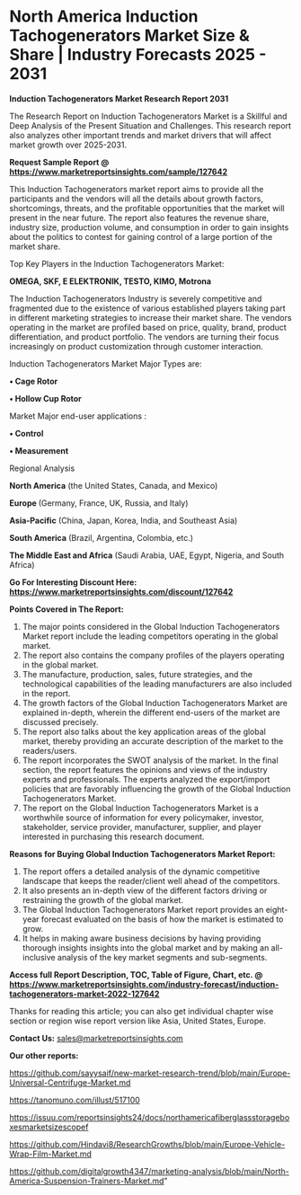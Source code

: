 # North America Induction Tachogenerators Market Size & Share | Industry Forecasts 2025 - 2031

<strong>Induction Tachogenerators Market Research Report 2031</strong>

The Research Report on Induction Tachogenerators Market is a Skillful and Deep Analysis of the Present Situation and Challenges. This research report also analyzes other important trends and market drivers that will affect market growth over 2025-2031.

<strong>Request Sample Report @ <a href=https://www.marketreportsinsights.com/sample/127642>https://www.marketreportsinsights.com/sample/127642</a></strong>

This Induction Tachogenerators market report aims to provide all the participants and the vendors will all the details about growth factors, shortcomings, threats, and the profitable opportunities that the market will present in the near future. The report also features the revenue share, industry size, production volume, and consumption in order to gain insights about the politics to contest for gaining control of a large portion of the market share.

Top Key Players in the Induction Tachogenerators Market:

<strong>OMEGA, SKF, E ELEKTRONIK, TESTO, KIMO, Motrona</strong>

The Induction Tachogenerators Industry is severely competitive and fragmented due to the existence of various established players taking part in different marketing strategies to increase their market share. The vendors operating in the market are profiled based on price, quality, brand, product differentiation, and product portfolio. The vendors are turning their focus increasingly on product customization through customer interaction.

Induction Tachogenerators Market Major Types are:

<strong>• Cage Rotor

• Hollow Cup Rotor</strong>

Market Major end-user applications :

<strong>• Control

• Measurement</strong>

Regional Analysis

</u><strong><b>North America</b></strong> (the United States, Canada, and Mexico)

<strong><b>Europe </b></strong>(Germany, France, UK, Russia, and Italy)

<strong><b>Asia-Pacific</b></strong> (China, Japan, Korea, India, and Southeast Asia)

<strong><b>South America</b></strong> (Brazil, Argentina, Colombia, etc.)

<strong><b>The Middle East and Africa</b></strong> (Saudi Arabia, UAE, Egypt, Nigeria, and South Africa)

<strong>Go For Interesting Discount Here: <a href=https://www.marketreportsinsights.com/discount/127642>https://www.marketreportsinsights.com/discount/127642</a></strong>

<strong>Points Covered in The Report:</strong>
<ol>
  <li>The major points considered in the Global Induction Tachogenerators Market report include the leading competitors operating in the global market.</li>
  <li>The report also contains the company profiles of the players operating in the global market.</li>
  <li>The manufacture, production, sales, future strategies, and the technological capabilities of the leading manufacturers are also included in the report.</li>
  <li>The growth factors of the Global Induction Tachogenerators Market are explained in-depth, wherein the different end-users of the market are discussed precisely.</li>
  <li>The report also talks about the key application areas of the global market, thereby providing an accurate description of the market to the readers/users.</li>
  <li>The report incorporates the SWOT analysis of the market. In the final section, the report features the opinions and views of the industry experts and professionals. The experts analyzed the export/import policies that are favorably influencing the growth of the Global Induction Tachogenerators Market.</li>
  <li>The report on the Global Induction Tachogenerators Market is a worthwhile source of information for every policymaker, investor, stakeholder, service provider, manufacturer, supplier, and player interested in purchasing this research document.</li>
</ol>
<strong>Reasons for Buying Global Induction Tachogenerators Market Report:</strong>

<ol>
  <li>The report offers a detailed analysis of the dynamic competitive landscape that keeps the reader/client well ahead of the competitors.</li>
  <li>It also presents an in-depth view of the different factors driving or restraining the growth of the global market.</li>
  <li>The Global Induction Tachogenerators Market report provides an eight-year forecast evaluated on the basis of how the market is estimated to grow.</li>
  <li>It helps in making aware business decisions by having providing thorough insights insights into the global market and by making an all-inclusive analysis of the key market segments and sub-segments.</li>
</ol>
<strong>Access full Report Description, TOC, Table of Figure, Chart, etc. @ <a href=https://www.marketreportsinsights.com/industry-forecast/induction-tachogenerators-market-2022-127642>https://www.marketreportsinsights.com/industry-forecast/induction-tachogenerators-market-2022-127642</a></strong>


Thanks for reading this article; you can also get individual chapter wise section or region wise report version like Asia, United States, Europe.

<strong>Contact Us:</strong>
sales@marketreportsinsights.com

<strong>Our other reports:</strong>

<a href=https://github.com/sayysaif/new-market-research-trend/blob/main/Europe-Universal-Centrifuge-Market.md>https://github.com/sayysaif/new-market-research-trend/blob/main/Europe-Universal-Centrifuge-Market.md</a>

<a href=https://tanomuno.com/illust/517100>https://tanomuno.com/illust/517100</a>

<a href=https://issuu.com/reportsinsights24/docs/northamericafiberglassstorageboxesmarketsizescopef>https://issuu.com/reportsinsights24/docs/northamericafiberglassstorageboxesmarketsizescopef</a>

<a href=https://github.com/Hindavi8/ResearchGrowths/blob/main/Europe-Vehicle-Wrap-Film-Market.md>https://github.com/Hindavi8/ResearchGrowths/blob/main/Europe-Vehicle-Wrap-Film-Market.md</a>

<a href=https://github.com/digitalgrowth4347/marketing-analysis/blob/main/North-America-Suspension-Trainers-Market.md>https://github.com/digitalgrowth4347/marketing-analysis/blob/main/North-America-Suspension-Trainers-Market.md</a>"
